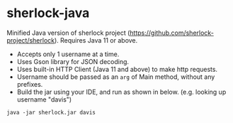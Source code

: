 # sherlock-java
Minified Java version of sherlock project (https://github.com/sherlock-project/sherlock). Requires Java 11 or above.
- Accepts only 1 username at a time. 
- Uses Gson library for JSON decoding.
- Uses built-in HTTP Client (Java 11 and above) to make http requests.
- Username should be passed as an `arg` of Main method, without any prefixes.
- Build the jar using your IDE, and run as shown in below. (e.g. looking up username "davis")
```
java -jar sherlock.jar davis
```
